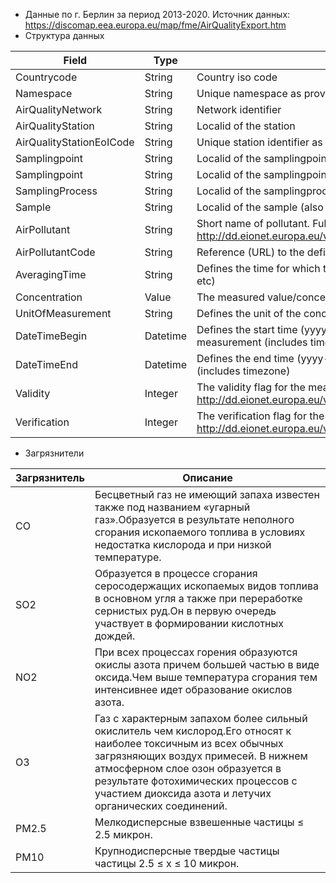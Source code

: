 * Данные по г. Берлин за период 2013-2020. Источник данных: https://discomap.eea.europa.eu/map/fme/AirQualityExport.htm
* Структура данных


| Field                    | Type     | Description                                                                                                          |
|--------------------------|----------|----------------------------------------------------------------------------------------------------------------------|
| Countrycode              | String   | Country iso code                                                                                                     |
| Namespace                | String   | Unique namespace as provided by the country                                                                          |
| AirQualityNetwork        | String   | Network identifier                                                                                                   |
| AirQualityStation        | String   | Localid of the station                                                                                               |
| AirQualityStationEoICode | String   | Unique station identifier as used in the past AirBase system                                                         |
| Samplingpoint            | String   | Localid of the samplingpoint                                                                                         |
| Samplingpoint            | String   | Localid of the samplingpoint                                                                                         |
| SamplingProcess          | String   | Localid of the samplingprocess                                                                                       |
| Sample                   | String   | Localid of the sample (also known as the feature of interest)                                                        |
| AirPollutant             | String   | Short name of pollutant. Full list: http://dd.eionet.europa.eu/vocabulary/aq/pollutant/view                          |
| AirPollutantCode         | String   | Reference (URL) to the definition of the pollutant in data dictonary                                                 |
| AveragingTime            | String   | Defines the time for which the measure have been taken (hour, day, etc)                                              |
| Concentration            | Value    | The measured value/concentration                                                                                     |
| UnitOfMeasurement        | String   | Defines the unit of the concentration                                                                                |
| DateTimeBegin            | Datetime | Defines the start time (yyyy-mm-dd hh:mm:ss Z) of the measurement (includes timezone)                                |
| DateTimeEnd              | Datetime | Defines the end time (yyyy-mm-dd hh:mm:ss Z)of the measurement (includes timezone)                                   |
| Validity                 | Integer  | The validity flag for the measurement. See http://dd.eionet.europa.eu/vocabulary/aq/observationvalidity/view         |
| Verification             | Integer  | The verification flag for the measurement. See http://dd.eionet.europa.eu/vocabulary/aq/observationverification/view |

* Загрязнители

| Загрязнитель | Описание                                                                                                                                                                                                                                                                                    |
|--------------|---------------------------------------------------------------------------------------------------------------------------------------------------------------------------------------------------------------------------------------------------------------------------------------------|
| CO           | Бесцветный газ не имеющий запаха известен также под названием «угарный газ».Образуется в результате неполного сгорания ископаемого топлива  в условиях недостатка кислорода и при низкой температуре.                                                                                       |
| SO2          | Образуется в процессе сгорания серосодержащих ископаемых видов топлива в основном угля а также при переработке сернистых руд.Он в первую очередь участвует в формировании кислотных дождей.                                                                                                 |
| NO2          | При всех процессах горения образуются окислы азота причем большей частью в виде оксида.Чем выше температура сгорания тем интенсивнее идет образование окислов азота.                                                                                                                        |
| O3           | Газ с характерным запахом более сильный окислитель чем кислород.Его относят к наиболее токсичным из всех обычных загрязняющих воздух примесей. В нижнем атмосферном слое озон образуется в результате фотохимических процессов с участием диоксида азота и летучих органических соединений. |
| PM2.5        | Мелкодисперсные взвешенные частицы ≤ 2.5 микрон.                                                                                                                                                                                                                                            |
| PM10         | Крупнодисперсные твердые частицы частицы  2.5 ≤ x ≤ 10 микрон.                                                                                                                                                                                                                              |                                                                                                                                                                                                                            |